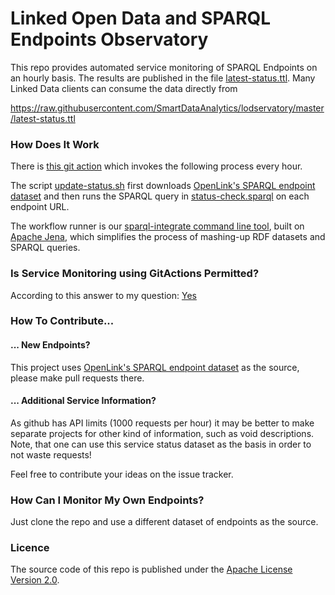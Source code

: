 # Linked Open Data and SPARQL Endpoints Observatory

This repo provides automated service monitoring of SPARQL Endpoints on an hourly basis.
The results are published in the file [latest-status.ttl](https://github.com/SmartDataAnalytics/lodservatory/blob/master/latest-status.ttl).
Many Linked Data clients can consume the data directly from

https://raw.githubusercontent.com/SmartDataAnalytics/lodservatory/master/latest-status.ttl

### How Does It Work

There is [this git action](.github/workflows/main.yml) which invokes the following process every hour.

The script [update-status.sh](update-status.sh) first downloads [OpenLink's SPARQL endpoint dataset](https://github.com/OpenLinkSoftware/general-turtle-doc-collection/blob/master/LODCloud_SPARQL_Endpoints.ttl) and then runs the SPARQL query in [status-check.sparql](status-check.sparql) on each endpoint URL.

The workflow runner is our [sparql-integrate command line tool](https://github.com/SmartDataAnalytics/Sparqlintegrate), built on [Apache Jena](https://jena.apache.org/), which simplifies the process of mashing-up RDF datasets and SPARQL queries.

### Is Service Monitoring using GitActions Permitted?
According to this answer to my question: [Yes](https://github.com/orgs/community/discussions/26140)

### How To Contribute...

#### ... New Endpoints?
This project uses
[OpenLink's SPARQL endpoint dataset](https://github.com/OpenLinkSoftware/general-turtle-doc-collection/blob/master/LODCloud_SPARQL_Endpoints.ttl) as the source, please make pull requests there.

#### ... Additional Service Information?
As github has API limits (1000 requests per hour) it may be better to make separate projects for other kind of information, such as void descriptions. Note, that one can use this service status dataset as the basis in order to not waste requests!

Feel free to contribute your ideas on the issue tracker.

### How Can I Monitor My Own Endpoints?

Just clone the repo and use a different dataset of endpoints as the source.

### Licence
The source code of this repo is published under the [Apache License Version 2.0](LICENSE).


